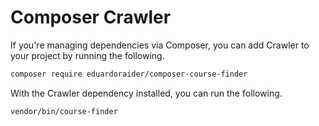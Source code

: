 # Composer Crawler

If you're managing dependencies via Composer, you can add Crawler to your project by running the following.
   ```bash
composer require eduardoraider/composer-course-finder
   ```

With the Crawler dependency installed, you can run the following.
   ```bash
vendor/bin/course-finder
   ```